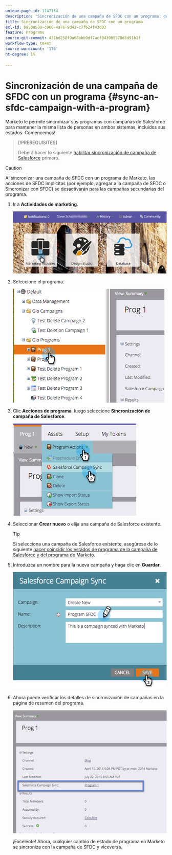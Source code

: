 ```yaml
---
unique-page-id: 1147154
description: 'Sincronización de una campaña de SFDC con un programa: documentos de Marketo, documentación del producto'
title: Sincronización de una campaña de SFDC con un programa
exl-id: b95be580-c960-4a76-9d43-c7f624f43d03
feature: Programs
source-git-commit: 431bd258f9a68bbb9df7acf043085578d3d91b1f
workflow-type: tm+mt
source-wordcount: '176'
ht-degree: 1%

---
```


# Sincronización de una campaña de SFDC con un programa {#sync-an-sfdc-campaign-with-a-program}

Marketo le permite sincronizar sus programas con campañas de Salesforce para mantener la misma lista de personas en ambos sistemas, incluidos sus estados. Comencemos!

>[!PREREQUISITES]
>
>Deberá hacer lo siguiente [habilitar sincronización de campaña de Salesforce](/help/marketo/product-docs/crm-sync/salesforce-sync/setup/optional-steps/enable-disable-campaign-sync.md) primero.

>[!CAUTION]
>
>Al sincronizar una campaña de SFDC con un programa de Marketo, las acciones de SFDC implícitas (por ejemplo, agregar a la campaña de SFDC o Sincronizar con SFDC) se desactivarán para las campañas secundarias del programa.

1. Ir a **Actividades de marketing**.

   ![](assets/login-marketing-activities-1.png)

1. Seleccione el programa.

   ![](assets/image2015-7-22-8-3a47-3a28.png)

1. Clic **Acciones de programa**, luego seleccione **Sincronización de campaña de Salesforce**.

   ![](assets/image2015-7-22-8-3a48-3a5.png)

1. Seleccionar **Crear nuevo** o elija una campaña de Salesforce existente.

   >[!TIP]
   >
   >Si selecciona una campaña de Salesforce existente, asegúrese de lo siguiente [hacer coincidir los estados de programa de la campaña de Salesforce y del programa de Marketo](/help/marketo/product-docs/crm-sync/salesforce-sync/sfdc-sync-details/how-to-match-program-statuses-and-salesforce-campaign-statuses-prior-to-sync.md).

1. Introduzca un nombre para la nueva campaña y haga clic en **Guardar**.

   ![](assets/image2015-7-22-8-3a57-3a19.png)

1. Ahora puede verificar los detalles de sincronización de campañas en la página de resumen del programa.

   ![](assets/image2015-7-22-8-3a59-3a33.png)

   ¡Excelente! Ahora, cualquier cambio de estado de programa en Marketo se sincroniza con la campaña de SFDC y viceversa.
